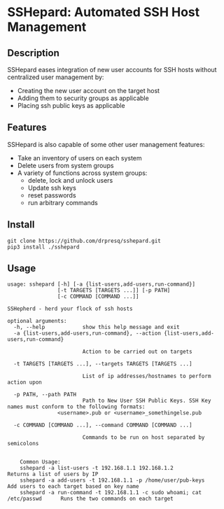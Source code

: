 # SSHepard: Automated SSH Host Management

## Description

SSHepard eases integration of new user accounts for SSH hosts without centralized user management by:
* Creating the new user account on the target host
* Adding them to security groups as applicable
* Placing ssh public keys as applicable

## Features

SSHepard is also capable of some other user management features:
* Take an inventory of users on each system
* Delete users from system groups
* A variety of functions across system groups:
    * delete, lock and unlock users
    * Update ssh keys
    * reset passwords
    * run arbitrary commands

## Install

```
git clone https://github.com/drpresq/sshepard.git
pip3 install ./sshepard
```

## Usage

```
usage: sshepard [-h] [-a {list-users,add-users,run-command}]
                [-t TARGETS [TARGETS ...]] [-p PATH]
                [-c COMMAND [COMMAND ...]]

SSHepherd - herd your flock of ssh hosts

optional arguments:
  -h, --help            show this help message and exit
  -a {list-users,add-users,run-command}, --action {list-users,add-users,run-command}
                        
                        Action to be carried out on targets
                        
  -t TARGETS [TARGETS ...], --targets TARGETS [TARGETS ...]
                        
                        List of ip addresses/hostnames to perform action upon
                        
  -p PATH, --path PATH  
                        Path to New User SSH Public Keys. SSH Key names must conform to the following formats:
				<username>.pub or <username>_somethingelse.pub
                        
  -c COMMAND [COMMAND ...], --command COMMAND [COMMAND ...]
                        
                        Commands to be run on host separated by semicolons
                        

    Common Usage:
	sshepard -a list-users -t 192.168.1.1 192.168.1.2				Returns a list of users by IP
	sshepard -a add-users -t 192.168.1.1 -p /home/user/pub-keys			Add users to each target based on key name
	sshepard -a run-command -t 192.168.1.1 -c sudo whoami; cat /etc/passwd		Runs the two commands on each target
```

